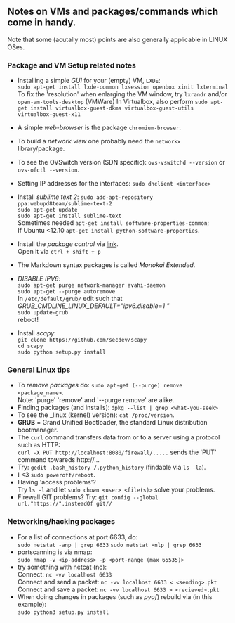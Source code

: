 ## Notes on VMs and packages/commands which come in handy.
Note that some (acutally most) points are also generally applicable in LINUX OSes.

### Package and VM Setup related notes
* Installing a simple _GUI_ for your (empty) VM, `LXDE`:  
  `sudo apt-get install lxde-common lxsession openbox xinit lxterminal`  
  To fix the 'resolution' when enlarging the VM window, try `lxrandr` and/or `open-vm-tools-desktop` (VMWare)
  In Virtualbox, also perform `sudo apt-get install virtualbox-guest-dkms virtualbox-guest-utils virtualbox-guest-x11`
* A simple _web-browser_ is the package `chromium-browser`.
* To build a _network view_ one probably need the `networkx` library/package.
* To see the OVSwitch version (SDN specific): `ovs-vswitchd --version` or `ovs-ofctl --version`.

* Setting IP addresses for the interfaces: `sudo dhclient <interface>`

* Install _sublime text 2_:
  `sudo add-apt-repository ppa:webupd8team/sublime-text-2`  
  `sudo apt-get update`  
  `sudo apt-get install sublime-text`  
  Sometimes needed `apt-get install software-properties-common`;  
  If Ubuntu <12.10 `apt-get install python-software-properties`.
* Install the _package control_ via [link](https://packagecontrol.io/installation).  
  Open it via `ctrl + shift + p`
* The Markdown syntax packages is called _Monokai Extended_.

* _DISABLE IPV6_:  
  `sudo apt-get purge network-manager avahi-daemon`  
  `sudo apt-get --purge autoremove`  
  In `/etc/default/grub/` edit such that *GRUB_CMDLINE_LINUX_DEFAULT="ipv6.disable=1 <resttext>"*  
  `sudo update-grub`  
  reboot!

* Install _scapy_:  
  `git clone https://github.com/secdev/scapy`  
  `cd scapy`  
  `sudo python setup.py install`



### General Linux tips
* To _remove packages_ do: `sudo apt-get (--purge) remove <package_name>`.  
  Note: 'purge' 'remove' and '--purge remove' are alike.
* Finding packages (and installs): `dpkg --list | grep <what-you-seek>`
* To see the _linux (kernel) version): `cat /proc/version`.
* **GRUB** = Grand Unified Bootloader, the standard Linux distribution bootmanager.
* The `curl` command transfers data from or to a server using a protocol such as HTTP:   
  `curl -X PUT http://localhost:8080/firewall/.....` sends the 'PUT' command towareds http://...
* Try: `gedit .bash_history /.python_history` (findable via `ls -la`).
* I <3 `sudo poweroff/reboot`.
* Having 'access problems'?  
  Try `ls -l` and let `sudo chown <user> <file(s)>` solve your problems.
* Firewall GIT problems? Try: `git config --global url."https://".insteadOf git//`


### Networking/hacking packages
* For a list of connections at port 6633, do:  
  `sudo netstat -anp | grep 6633`
  `sudo netstat =nlp | grep 6633`
* portscanning is via nmap:  
  `sudo nmap -v <ip-address> -p <port-range (max 65535)>`
* try something with netcat (nc):  
  Connect: `nc -vv localhost 6633`  
  Connect and send a packet: `nc -vv localhost 6633 < <sending>.pkt`  
  Connect and save a packet: `nc -vv localhost 6633 > <recieved>.pkt`
* When doing changes in packages (such as _pyof_) rebuild via (in this example):  
  `sudo python3 setup.py install`
